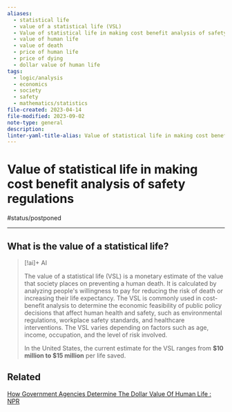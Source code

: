 ```yaml
---
aliases:
  - statistical life
  - value of a statistical life (VSL)
  - Value of statistical life in making cost benefit analysis of safety regulations
  - value of human life
  - value of death
  - price of human life
  - price of dying
  - dollar value of human life
tags:
  - logic/analysis
  - economics
  - society
  - safety
  - mathematics/statistics
file-created: 2023-04-14
file-modified: 2023-09-02
note-type: general
description: 
linter-yaml-title-alias: Value of statistical life in making cost benefit analysis of safety regulations
---
```


# Value of statistical life in making cost benefit analysis of safety regulations

#status/postponed

---

## What is the value of a statistical life?

> [!ai]+ AI
>
> The value of a statistical life (VSL) is a monetary estimate of the value that society places on preventing a human death. It is calculated by analyzing people's willingness to pay for reducing the risk of death or increasing their life expectancy. The VSL is commonly used in cost-benefit analysis to determine the economic feasibility of public policy decisions that affect human health and safety, such as environmental regulations, workplace safety standards, and healthcare interventions. The VSL varies depending on factors such as age, income, occupation, and the level of risk involved.
>
> In the United States, the current estimate for the VSL ranges from **$10 million to $15 million** per life saved.

## Related

[How Government Agencies Determine The Dollar Value Of Human Life : NPR](https://www.npr.org/2020/04/23/843310123/how-government-agencies-determine-the-dollar-value-of-human-life)
